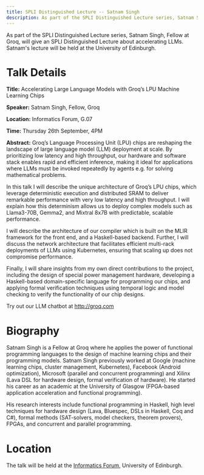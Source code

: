 ```yaml
---
title: SPLI Distinguished Lecture -- Satnam Singh
description: As part of the SPLI Distinguished Lecture series, Satnam Singh, Fellow at Groq, will give an SPLI Distinguished Lecture about accelerating LLMs. Satnam's lecture will be held at the University of Edinburgh.
---
```


As part of the SPLI Distinguished Lecture series, Satnam Singh, Fellow at Groq, will give an SPLI Distinguished Lecture about accelerating LLMs. Satnam's lecture will be held at the University of Edinburgh.

# Talk Details

**Title:** Accelerating Large Language Models with Groq’s LPU Machine Learning Chips

**Speaker:** Satnam Singh, Fellow, Groq

**Location:** Informatics Forum, G.07

**Time:** Thursday 26th September, 4PM

**Abstract:**
Groq’s Language Processing Unit (LPU) chips are reshaping the landscape of large language model (LLM) deployment at scale. By prioritizing low latency and high throughput, our hardware and software stack enables rapid and efficient inference, making it ideal for applications where LLMs must be invoked repeatedly by agents e.g. for solving mathematical problems.

In this talk I will describe the unique architecture of Groq’s LPU chips, which leverage deterministic execution and distributed SRAM to deliver remarkable performance with very low latency and high throughput. I will explain how this determinism allows us to deploy complex models such as Llama3-70B, Gemma2, and Mixtral 8x7B with predictable, scalable performance.

I will describe the architecture of our compiler which is built on the MLIR framework for the front end, and a Haskell-based backend. Further, I will discuss the network architecture that facilitates efficient multi-rack deployments of LLMs using Kubernetes, ensuring that scaling up does not compromise performance.

Finally, I will share insights from my own direct contributions to the project, including the design of special power management hardware, developing a Haskell-based domain-specific language for programming our chips, and applying formal verification techniques using temporal logic and model checking to verify the functionality of our chip designs.

Try out our LLM chatbot at http://groq.com

# Biography

Satnam Singh is a Fellow at Groq where he applies the power of functional programming languages to the design of machine learning chips and their programming models. Satnam Singh previously worked at Google (machine learning chips, cluster management, Kubernetes), Facebook (Android optimization), Microsoft (parallel and concurrent programming) and Xilinx (Lava DSL for hardware design, formal verification of hardware). He started his career as an academic at the University of Glasgow (FPGA-based application acceleration and functional programming).

His research interests include functional programming in Haskell, high level techniques for hardware design (Lava, Bluespec, DSLs in Haskell, Coq and C#), formal methods (SAT-solvers, model checkers, theorem provers), FPGAs, and concurrent and parallel programming.

# Location

The talk will be held at the [Informatics Forum](https://informatics.ed.ac.uk/about/location), University of Edinburgh.
